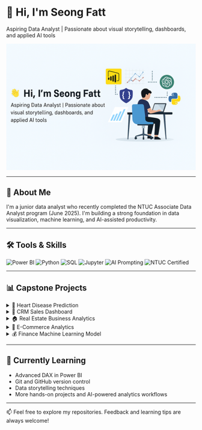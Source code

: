 # 👋 Hi, I'm Seong Fatt  
Aspiring Data Analyst | Passionate about visual storytelling, dashboards, and applied AI tools

![Banner](banner-image.png) <!-- Replace with actual image URL -->

---

## 🧠 About Me  
I'm a junior data analyst who recently completed the NTUC Associate Data Analyst program (June 2025). I'm building a strong foundation in data visualization, machine learning, and AI-assisted productivity.

---

## 🛠️ Tools & Skills

![Power BI](https://img.shields.io/badge/Power%20BI-Intermediate-yellow)
![Python](https://img.shields.io/badge/Python-Beginner-blue)
![SQL](https://img.shields.io/badge/SQL-Basic-lightgrey)
![Jupyter](https://img.shields.io/badge/Jupyter-Notebooks-orange)
![AI Prompting](https://img.shields.io/badge/AI%20Tools-Basic-green)
![NTUC Certified](https://img.shields.io/badge/NTUC-Associate%20Data%20Analyst-brightgreen)

---

## 📊 Capstone Projects

<details>
  <summary>🧠 Heart Disease Prediction</summary>
  Logistic regression model in Python (Jupyter).  
</details>

<details>
  <summary>🏢 CRM Sales Dashboard</summary>
  Interactive quadrant analysis using RAG indicators and team performance insights.
</details>

<details>
  <summary>🏠 Real Estate Business Analytics</summary>
  Power BI dashboard on HDB resale trends and price analysis.
</details>

<details>
  <summary>🛒 E-Commerce Analytics</summary>
  Customer segmentation and purchase behavior insights with Power BI.
</details>

<details>
  <summary>💰 Finance Machine Learning Model</summary>
  Python-based forecasting project in Jupyter Notebook.
</details>

---

## 🌱 Currently Learning

- Advanced DAX in Power BI  
- Git and GitHub version control  
- Data storytelling techniques  
- More hands-on projects and AI-powered analytics workflows

---

📫 Feel free to explore my repositories. Feedback and learning tips are always welcome!
